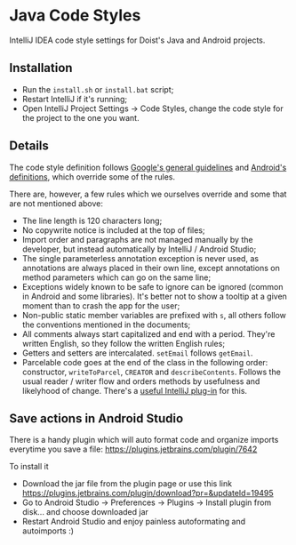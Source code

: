 # Java Code Styles

IntelliJ IDEA code style settings for Doist's Java and Android projects.

## Installation

- Run the `install.sh` or `install.bat` script;
- Restart IntelliJ if it's running;
- Open IntelliJ Project Settings -> Code Styles, change the code style for the project to the one you want.

## Details

The code style definition follows [Google's general guidelines](http://google-styleguide.googlecode.com/svn/trunk/javaguide.html) and [Android's definitions](http://source.android.com/source/code-style.html), which override some of the rules.

There are, however, a few rules which we ourselves override and some that are not mentioned above:

- The line length is 120 characters long;
- No copywrite notice is included at the top of files;
- Import order and paragraphs are not managed manually by the developer, but instead automatically by IntelliJ / Android Studio;
- The single parameterless annotation exception is never used, as annotations are always placed in their own line, except annotations on method parameters which can go on the same line;
- Exceptions widely known to be safe to ignore can be ignored (common in Android and some libraries). It's better not to show a tooltip at a given moment than to crash the app for the user;
- Non-public static member variables are prefixed with `s`, all others follow the conventions mentioned in the documents;
- All comments always start capitalized and end with a period. They're written English, so they follow the written English rules;
- Getters and setters are intercalated. `setEmail` follows `getEmail`.
- Parcelable code goes at the end of the class in the following order: constructor, `writeToParcel`, `CREATOR` and `describeContents`. Follows the usual reader / writer flow and orders methods by usefulness and likelyhood of change. There's a [useful IntelliJ plug-in](https://github.com/goncalossilva/android-parcelable-intellij-plugin/raw/master/android-parcelable-intellij-plugin.jar) for this.

 
## Save actions in Android Studio

There is a handy plugin which will auto format code and organize imports everytime you save a file:
https://plugins.jetbrains.com/plugin/7642

To install it
* Download the jar file from the plugin page or use this link https://plugins.jetbrains.com/plugin/download?pr=&updateId=19495
* Go to Android Studio -> Preferences -> Plugins -> Install plugin from disk... and choose downloaded jar
* Restart Android Studio and enjoy painless autoformating and autoimports :)
